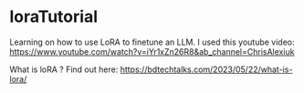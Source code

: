 # loraTutorial

Learning on how to use LoRA to finetune an LLM. I used this youtube video: https://www.youtube.com/watch?v=iYr1xZn26R8&ab_channel=ChrisAlexiuk


What is loRA ?
Find out here: https://bdtechtalks.com/2023/05/22/what-is-lora/ 